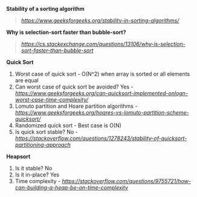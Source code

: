 **Stability of a sorting algorithm**
> *https://www.geeksforgeeks.org/stability-in-sorting-algorithms/*

**Why is selection-sort faster than bubble-sort?**
> *https://cs.stackexchange.com/questions/13106/why-is-selection-sort-faster-than-bubble-sort*

**Quick Sort**
1. Worst case of quick sort - O(N^2) when array is sorted or all elements are equal
2. Can worst case of quick sort be avoided? Yes - *https://www.geeksforgeeks.org/can-quicksort-implemented-onlogn-worst-case-time-complexity/*
3. Lomuto partition and Hoare partition algorithms - *https://www.geeksforgeeks.org/hoares-vs-lomuto-partition-scheme-quicksort/*
4. Randomized quick sort - Best case is O(N)
5. Is quick sort stable? No - *https://stackoverflow.com/questions/1278243/stability-of-quicksort-partitioning-approach*

**Heapsort**
1. Is it stable? No
2. Is it in-place? Yes
3. Time complexity - *https://stackoverflow.com/questions/9755721/how-can-building-a-heap-be-on-time-complexity*
